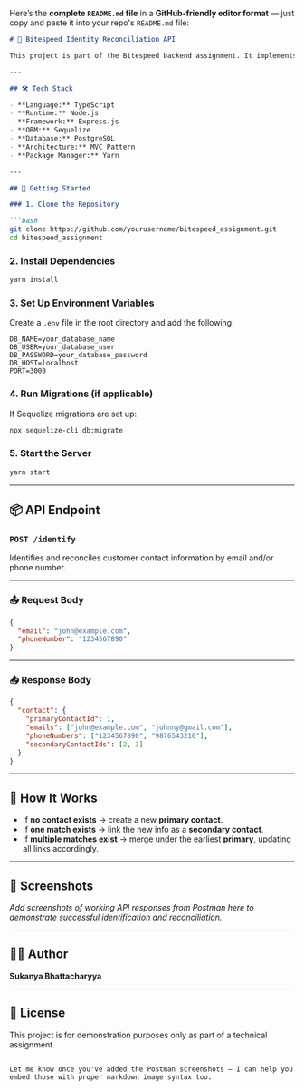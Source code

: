 Here’s the **complete `README.md` file** in a **GitHub-friendly editor format** — just copy and paste it into your repo's `README.md` file:

````markdown
# 🧩 Bitespeed Identity Reconciliation API

This project is part of the Bitespeed backend assignment. It implements an identity reconciliation system to manage and unify customer contacts based on their phone numbers and email addresses.

---

## 🛠 Tech Stack

- **Language:** TypeScript
- **Runtime:** Node.js
- **Framework:** Express.js
- **ORM:** Sequelize
- **Database:** PostgreSQL
- **Architecture:** MVC Pattern
- **Package Manager:** Yarn

---

## 🚀 Getting Started

### 1. Clone the Repository

```bash
git clone https://github.com/yourusername/bitespeed_assignment.git
cd bitespeed_assignment
````

### 2. Install Dependencies

```bash
yarn install
```

### 3. Set Up Environment Variables

Create a `.env` file in the root directory and add the following:

```env
DB_NAME=your_database_name
DB_USER=your_database_user
DB_PASSWORD=your_database_password
DB_HOST=localhost
PORT=3000
```

### 4. Run Migrations (if applicable)

If Sequelize migrations are set up:

```bash
npx sequelize-cli db:migrate
```

### 5. Start the Server

```bash
yarn start
```

---

## 📦 API Endpoint

### `POST /identify`

Identifies and reconciles customer contact information by email and/or phone number.

---

### 📤 Request Body

```json
{
  "email": "john@example.com",
  "phoneNumber": "1234567890"
}
```

---

### 📥 Response Body

```json
{
  "contact": {
    "primaryContactId": 1,
    "emails": ["john@example.com", "johnny@gmail.com"],
    "phoneNumbers": ["1234567890", "9876543210"],
    "secondaryContactIds": [2, 3]
  }
}
```

---

## 🔁 How It Works

* If **no contact exists** → create a new **primary contact**.
* If **one match exists** → link the new info as a **secondary contact**.
* If **multiple matches exist** → merge under the earliest **primary**, updating all links accordingly.

---

## 📸 Screenshots

*Add screenshots of working API responses from Postman here to demonstrate successful identification and reconciliation.*

---

## 👩‍💻 Author

**Sukanya Bhattacharyya**

---

## 📄 License

This project is for demonstration purposes only as part of a technical assignment.

```

Let me know once you've added the Postman screenshots — I can help you embed those with proper markdown image syntax too.
```
